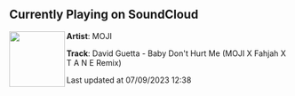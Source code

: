 ## Currently Playing on SoundCloud

[<img align="left" width="100" src="https://i1.sndcdn.com/artworks-652ToPNhFfxhykY7-HGSqZA-t500x500.jpg">](https://soundcloud.com/wearemoji/david-guetta-baby-dont-hurt-me-mojii-x-fahjah-x-t-a-n-e-remix)

**Artist**: MOJI 

**Track**: David Guetta - Baby Don't Hurt Me (MOJI X Fahjah X T A N E Remix)

Last updated at 07/09/2023 12:38
